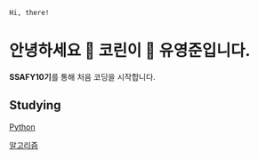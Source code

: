```
Hi, there!
```

# 안녕하세요 :baby_chick: 코린이 :baby_chick: 유영준입니다.

**SSAFY10기**를 통해 처음 코딩을 시작합니다.

## Studying

[Python](https://www.notion.so/115a0378972f4abe8b7a4cc12ffd778a?v=22bb8966251443fd803432e5d8078380&pvs=4)

[알고리즘](https://www.notion.so/684d28adfa964d81880d2d8388e0bd37?v=8b442375a2c94d59bce2a64683c1c885&pvs=4)

